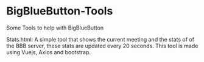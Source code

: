 # BigBlueButton-Tools
Some Tools to help with BigBlueButton

Stats.html: A simple tool that shows the current meeting and the stats of of the BBB server, these stats are updated every 20 seconds. This tool is made using Vuejs, Axios and bootstrap.
